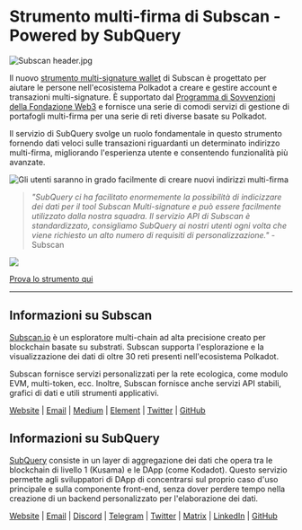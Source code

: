 # Strumento multi-firma di Subscan - Powered by SubQuery

![Subscan header.jpg](https://cdn-images-1.medium.com/max/1600/1*Xs3mJrvClJq3qBzWU48fjg.jpeg)

Il nuovo [strumento multi-signature wallet](https://medium.com/r/?url=https%3A%2F%2Fmultisig.subscan.io%2F) di Subscan è progettato per aiutare le persone nell'ecosistema Polkadot a creare e gestire account e transazioni multi-signature. È supportato dal [Programma di Sovvenzioni della Fondazione Web3](https://github.com/w3f/Grants-Program/blob/master/applications/multisignature_management_tool.md) e fornisce una serie di comodi servizi di gestione di portafogli multi-firma per una serie di reti diverse basate su Polkadot.

Il servizio di SubQuery svolge un ruolo fondamentale in questo strumento fornendo dati veloci sulle transazioni riguardanti un determinato indirizzo multi-firma, migliorando l'esperienza utente e consentendo funzionalità più avanzate.

![Gli utenti saranno in grado facilmente di creare nuovi indirizzi multi-firma](https://cdn-images-1.medium.com/max/1600/1*e4AALzw8xzERhzBJgPUktQ.png)

> *"SubQuery ci ha facilitato enormemente la possibilità di indicizzare dei dati per il tool Subscan Multi-signature e può essere facilmente utilizzato dalla nostra squadra. Il servizio API di Subscan è standardizzato, consigliamo SubQuery ai nostri utenti ogni volta che viene richiesto un alto numero di requisiti di personalizzazione."* - Subscan

![](https://cdn-images-1.medium.com/max/1600/1*Hy-1IxJ3ZNQX7qC38H19Bg.png)

[Prova lo strumento qui](https://medium.com/r/?url=https%3A%2F%2Fmultisig.subscan.io%2F)

---

## Informazioni su Subscan

[Subscan.io](https://www.subscan.io/) è un esploratore multi-chain ad alta precisione creato per blockchain basate su substrati. Subscan supporta l'esplorazione e la visualizzazione dei dati di oltre 30 reti presenti nell'ecosistema Polkadot.

Subscan fornisce servizi personalizzati per la rete ecologica, come modulo EVM, multi-token, ecc. Inoltre, Subscan fornisce anche servizi API stabili, grafici di dati e utili strumenti applicativi.

[Website](https://www.subscan.io/) | [Email](mailto:hello@subscan.io) | [Medium](https://medium.com/subscan) | [Element](https://riot.im/app/#/room/!uaYUrKBueiKUurHliJ:matrix.org) | [Twitter](https://twitter.com/subscan_io/) | [GitHub](https://github.com/itering/subscan-essentials)

## Informazioni su SubQuery

[SubQuery](https://subquery.network/) consiste in un layer di aggregazione dei dati che opera tra le blockchain di livello 1 (Kusama) e le DApp (come Kodadot). Questo servizio permette agli sviluppatori di DApp di concentrarsi sul proprio caso d'uso principale e sulla componente front-end, senza dover perdere tempo nella creazione di un backend personalizzato per l'elaborazione dei dati.

[Website](https://subquery.network/) | [Email](mailto:hello@subquery.network) | [Discord](https://discord.com/invite/78zg8aBSMG) | [Telegram](https://t.me/subquerynetwork) | [Twitter](https://twitter.com/subquerynetwork) | [Matrix](https://matrix.to/#/#subquery:matrix.org) | [LinkedIn](https://www.linkedin.com/company/subquery) | [GitHub](https://github.com/subquery)
